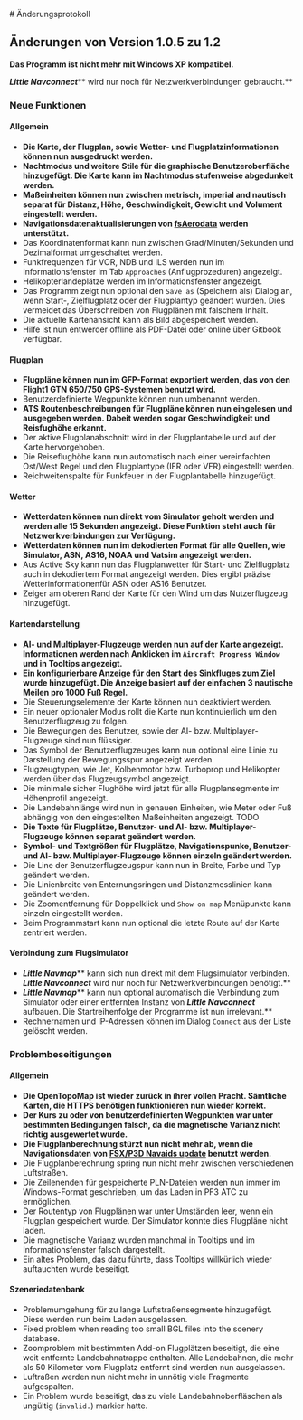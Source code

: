                                                                                                                                                                                                                                                                                                                                                                                                                                                                                                                                                                                                                                                                                                                                                                                                                                                                                                                                                                                                                                                                                                                                                                                                                                                                                                                                                                                                                                                                                                                                                                                                                                                                                                                                                                                                                                                                                                                                                                                                                                                                                                                                                                                                                                                                                                                                                                                                                                                                                                                                                                                                                                                                                                                                                                                                                                                                                                                                                                                                                                                                                                                                                                                                                                                                                                                                                                                                                                                                                                                                                                                                                                                                                                                                                                                                                                                                                                                                                                                                                                                                                                                                                                                                                                                                                                                                                                                                                                                                                                                                                                                                                                                                                                                                                                                                                                                                                                                                                                                                                                                                                                                                                                                                                                                                                                                                                                                                                                                                                                                                                                                                                                                                                                                              # Änderungsprotokoll

## Änderungen von Version 1.0.5 zu 1.2

**Das Programm ist nicht mehr mit Windows XP kompatibel.**

_**Little Navconnect**_** wird nur noch für Netzwerkverbindungen gebraucht.**

### Neue Funktionen

#### Allgemein

* **Die Karte, der Flugplan, sowie Wetter- und Flugplatzinformationen können nun ausgedruckt werden.**
* **Nachtmodus und weitere Stile für die graphische Benutzeroberfläche hinzugefügt. Die Karte kann im Nachtmodus stufenweise abgedunkelt werden.**
* **Maßeinheiten können nun zwischen metrisch, imperial and nautisch separat für Distanz, Höhe, Geschwindigkeit, Gewicht und Volument eingestellt werden.**
* **Navigationsdatenaktualisierungen von **[**fsAerodata**](https://www.fsaerodata.com)** werden unterstützt.**
* Das Koordinatenformat kann nun zwischen Grad/Minuten/Sekunden und Dezimalformat umgeschaltet werden.
* Funkfrequenzen für VOR, NDB und ILS werden nun im Informationsfenster im Tab `Approaches` \(Anflugprozeduren\) angezeigt.
* Helikopterlandeplätze werden im Informationsfenster angezeigt.
* Das Programm zeigt nun optional den `Save as` \(Speichern als\) Dialog an, wenn Start-, Zielflugplatz oder der Flugplantyp geändert wurden. Dies vermeidet das Überschreiben von Flugplänen mit falschem Inhalt.
* Die aktuelle Kartenansicht kann als Bild abgespeichert werden.
* Hilfe ist nun entwerder offline als PDF-Datei oder online über Gitbook verfügbar.

#### Flugplan

* **Flugpläne können nun im GFP-Format exportiert werden, das von den Flight1 GTN 650/750 GPS-Systemen benutzt wird.**
* Benutzerdefinierte Wegpunkte können nun umbenannt werden.
* **ATS Routenbeschreibungen für Flugpläne können nun eingelesen und ausgegeben werden. Dabeit werden sogar Geschwindigkeit und Reisfughöhe erkannt.**
* Der aktive Flugplanabschnitt wird in der Flugplantabelle und auf der Karte hervorgehoben.
* Die Reiseflughöhe kann nun automatisch nach einer vereinfachten Ost/West Regel und den Flugplantype \(IFR oder VFR\) eingestellt werden.
* Reichweitenspalte für Funkfeuer in der Flugplantabelle hinzugefügt.

#### Wetter

* **Wetterdaten können nun direkt vom Simulator geholt werden und werden alle 15 Sekunden angezeigt. Diese Funktion steht auch für Netzwerkverbindungen zur Verfügung.**
* **Wetterdaten können nun im dekodierten Format für alle Quellen, wie Simulator, ASN, AS16, NOAA und Vatsim angezeigt werden.**
* Aus Active Sky kann nun das Flugplanwetter für Start- und Zielflugplatz auch in dekodiertem Format angezeigt werden. Dies ergibt präzise Wetterinformationenfür ASN oder AS16 Benutzer.
* Zeiger am oberen Rand der Karte für den Wind um das Nutzerflugzeug hinzugefügt.

#### Kartendarstellung

* **AI- und Multiplayer-Flugzeuge werden nun auf der Karte angezeigt. Informationen werden nach Anklicken im `Aircraft Progress Window` und in Tooltips angezeigt.**
* **Ein konfigurierbare Anzeige für den Start des Sinkfluges zum Ziel wurde hinzugefügt. Die Anzeige basiert auf der einfachen 3 nautische Meilen pro 1000 Fuß Regel.**
* Die Steuerungselemente der Karte können nun deaktiviert werden.
* Ein neuer optionaler Modus rollt die Karte nun kontinuierlich um den Benutzerflugzeug zu folgen.
* Die Bewegungen des Benutzer, sowie der AI- bzw. Multiplayer-Flugzeuge sind nun flüssiger.
* Das Symbol der Benutzerflugzeuges kann nun optional eine Linie zu Darstellung der Bewegungsspur angezeigt werden.
* Flugzeugtypen, wie Jet, Kolbenmotor bzw. Turboprop und Helikopter werden über das Flugzeugsymbol angezeigt.
* Die minimale sicher Flughöhe wird jetzt für alle Flugplansegmente im Höhenprofil angezeigt.
* Die Landebahnlänge wird nun in genauen Einheiten, wie Meter oder Fuß abhängig von den eingestellten Maßeinheiten angezeigt.
TODO
* **Die Texte für Flugplätze, Benutzer- und AI- bzw. Multiplayer-Flugzeuge können separat geändert werden.**
* **Symbol- und Textgrößen für Flugplätze, Navigationspunke, Benutzer- und AI- bzw. Multiplayer-Flugzeuge können einzeln geändert werden.**
* Die Line der Benutzerflugzeugspur kann nun in Breite, Farbe und Typ geändert werden.
* Die Linienbreite von Enternungsringen und Distanzmesslinien kann geändert werden.
* Die Zoomentfernung für Doppelklick und `Show on map` Menüpunkte kann einzeln eingestellt werden.
* Beim Programmstart kann nun optional die letzte Route auf der Karte zentriert werden.

#### Verbindung zum Flugsimulator

* _**Little Navmap**_** kann sich nun direkt mit dem Flugsimulator verbinden. **_**Little Navconnect**_** wird nur noch für Netzwerkverbindungen benötigt.**
* _**Little Navmap**_** kann nun optional automatisch die Verbindung zum Simulator oder einer entfernten Instanz von **_**Little Navconnect**_** aufbauen. Die Startreihenfolge der Programme ist nun irrelevant.**
* Rechnernamen und IP-Adressen können im Dialog `Connect` aus der Liste gelöscht werden.

### Problembeseitigungen

#### Allgemein

* **Die OpenTopoMap ist wieder zurück in ihrer vollen Pracht. Sämtliche Karten, die HTTPS benötigen funktionieren nun wieder korrekt.**
* **Der Kurs zu oder von benutzerdefinierten Wegpunkten war unter bestimmten Bedingungen falsch, da die magnetische Varianz nicht richtig ausgewertet wurde.**
* **Die Flugplanberechnung stürzt nun nicht mehr ab, wenn die Navigationsdaten von **[**FSX/P3D Navaids update**](http://www.aero.sors.fr/navaids3.html)** benutzt werden.**
* Die Flugplanberechnung spring nun nicht mehr zwischen verschiedenen Luftstraßen.
* Die Zeilenenden für gespeicherte PLN-Dateien werden nun immer im Windows-Format geschrieben, um das Laden in PF3 ATC zu ermöglichen.
* Der Routentyp von Flugplänen war unter Umständen leer, wenn ein Flugplan gespeichert wurde. Der Simulator konnte dies Flugpläne nicht laden.
* Die magnetische Varianz wurden manchmal in Tooltips und im Informationsfenster falsch dargestellt.
* Ein altes Problem, das dazu führte, dass Tooltips willkürlich wieder auftauchten wurde beseitigt.

#### Szeneriedatenbank

* Problemumgehung für zu lange Luftstraßensegmente hinzugefügt. Diese werden nun beim Laden ausgelassen.
* Fixed problem when reading too small BGL files into the scenery database.
* Zoomproblem mit bestimmten Add-on Flugplätzen beseitigt, die eine weit entfernte Landebahnatrappe enthalten. Alle Landebahnen, die mehr als 50 Kilometer vom Flugplatz entfernt sind werden nun ausgelassen.
* Luftraßen werden nun nicht mehr in unnötig viele Fragmente aufgespalten.
* Ein Problem wurde beseitigt, das zu viele Landebahnoberfläschen als ungültig \(`invalid.`\) markier hatte.


